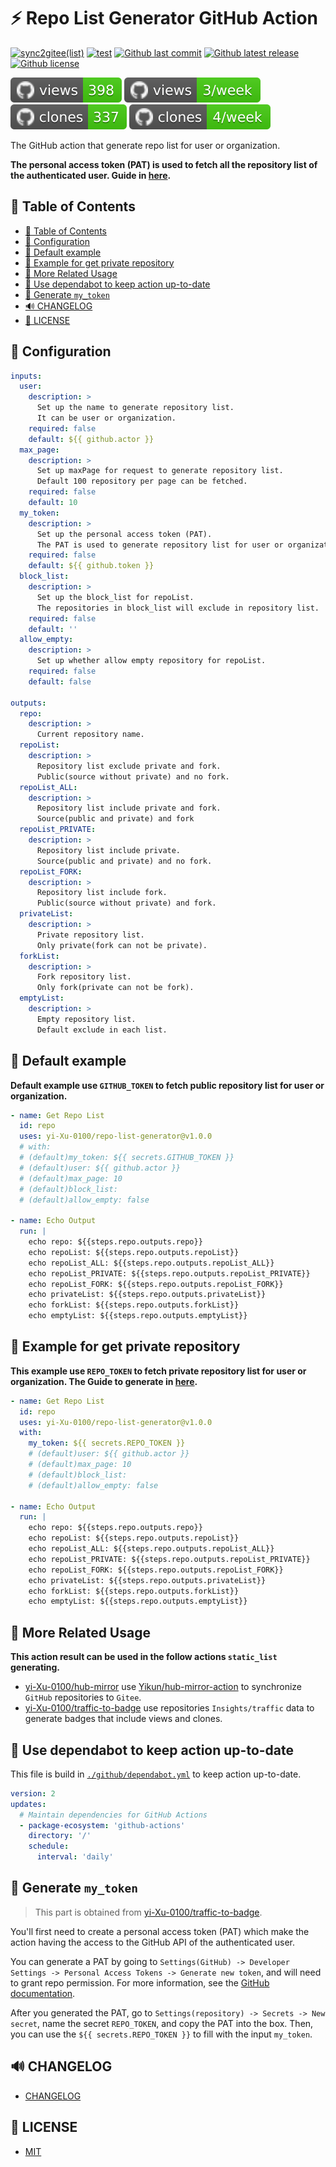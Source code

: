 # ⚡️ Repo List Generator GitHub Action

[![sync2gitee(list)](<https://github.com/yi-Xu-0100/hub-mirror/workflows/sync2gitee(list)/badge.svg>)](https://github.com/yi-Xu-0100/hub-mirror)
[![test](https://github.com/yi-Xu-0100/repo-list-generator/workflows/test/badge.svg)](https://github.com/yi-Xu-0100/repo-list-generator/actions?query=workflow%3Atest)
[![Github last commit](https://img.shields.io/github/last-commit/yi-Xu-0100/repo-list-generator)](https://github.com/yi-Xu-0100/repo-list-generator)
[![Github latest release](https://img.shields.io/github/v/release/yi-Xu-0100/repo-list-generator)](https://github.com/yi-Xu-0100/repo-list-generator/releases)
[![Github license](https://img.shields.io/github/license/yi-Xu-0100/repo-list-generator)](./LICENSE)

[![views](https://raw.githubusercontent.com/yi-Xu-0100/traffic2badge/traffic/traffic-repo-list-generator/views.svg)](https://github.com/yi-Xu-0100/traffic2badge/tree/traffic#-repo-list-generator)
[![views per week](https://raw.githubusercontent.com/yi-Xu-0100/traffic2badge/traffic/traffic-repo-list-generator/views_per_week.svg)](https://github.com/yi-Xu-0100/traffic2badge/tree/traffic#-repo-list-generator)
[![clones](https://raw.githubusercontent.com/yi-Xu-0100/traffic2badge/traffic/traffic-repo-list-generator/clones.svg)](https://github.com/yi-Xu-0100/traffic2badge/tree/traffic#-repo-list-generator)
[![clones per week](https://raw.githubusercontent.com/yi-Xu-0100/traffic2badge/traffic/traffic-repo-list-generator/clones_per_week.svg)](https://github.com/yi-Xu-0100/traffic2badge/tree/traffic#-repo-list-generator)

The GitHub action that generate repo list for user or organization.

**The personal access token (PAT) is used to fetch all the repository list of the authenticated user. Guide in [here](#-generate-my_token).**

## 🎨 Table of Contents

- [🎨 Table of Contents](#-table-of-contents)
- [🚀 Configuration](#-configuration)
- [📝 Default example](#-default-example)
- [📝 Example for get private repository](#-example-for-get-private-repository)
- [🚀 More Related Usage](#-more-related-usage)
- [📝 Use dependabot to keep action up-to-date](#-use-dependabot-to-keep-action-up-to-date)
- [🙈 Generate `my_token`](#-generate-my_token)
- [🔊 CHANGELOG](#-changelog)
- [📄 LICENSE](#-license)

## 🚀 Configuration

```yml
inputs:
  user:
    description: >
      Set up the name to generate repository list.
      It can be user or organization.
    required: false
    default: ${{ github.actor }}
  max_page:
    description: >
      Set up maxPage for request to generate repository list.
      Default 100 repository per page can be fetched.
    required: false
    default: 10
  my_token:
    description: >
      Set up the personal access token (PAT).
      The PAT is used to generate repository list for user or organization.
    required: false
    default: ${{ github.token }}
  block_list:
    description: >
      Set up the block_list for repoList.
      The repositories in block_list will exclude in repository list.
    required: false
    default: ''
  allow_empty:
    description: >
      Set up whether allow empty repository for repoList.
    required: false
    default: false

outputs:
  repo:
    description: >
      Current repository name.
  repoList:
    description: >
      Repository list exclude private and fork.
      Public(source without private) and no fork.
  repoList_ALL:
    description: >
      Repository list include private and fork.
      Source(public and private) and fork
  repoList_PRIVATE:
    description: >
      Repository list include private.
      Source(public and private) and no fork.
  repoList_FORK:
    description: >
      Repository list include fork.
      Public(source without private) and fork.
  privateList:
    description: >
      Private repository list.
      Only private(fork can not be private).
  forkList:
    description: >
      Fork repository list.
      Only fork(private can not be fork).
  emptyList:
    description: >
      Empty repository list.
      Default exclude in each list.
```

## 📝 Default example

**Default example use `GITHUB_TOKEN` to fetch public repository list for user or organization.**

```yml
- name: Get Repo List
  id: repo
  uses: yi-Xu-0100/repo-list-generator@v1.0.0
  # with:
  # (default)my_token: ${{ secrets.GITHUB_TOKEN }}
  # (default)user: ${{ github.actor }}
  # (default)max_page: 10
  # (default)block_list:
  # (default)allow_empty: false

- name: Echo Output
  run: |
    echo repo: ${{steps.repo.outputs.repo}}
    echo repoList: ${{steps.repo.outputs.repoList}}
    echo repoList_ALL: ${{steps.repo.outputs.repoList_ALL}}
    echo repoList_PRIVATE: ${{steps.repo.outputs.repoList_PRIVATE}}
    echo repoList_FORK: ${{steps.repo.outputs.repoList_FORK}}
    echo privateList: ${{steps.repo.outputs.privateList}}
    echo forkList: ${{steps.repo.outputs.forkList}}
    echo emptyList: ${{steps.repo.outputs.emptyList}}
```

## 📝 Example for get private repository

**This example use `REPO_TOKEN` to fetch private repository list for user or organization. The Guide to generate in [here](#-generate-my_token).**

```yml
- name: Get Repo List
  id: repo
  uses: yi-Xu-0100/repo-list-generator@v1.0.0
  with:
    my_token: ${{ secrets.REPO_TOKEN }}
    # (default)user: ${{ github.actor }}
    # (default)max_page: 10
    # (default)block_list:
    # (default)allow_empty: false

- name: Echo Output
  run: |
    echo repo: ${{steps.repo.outputs.repo}}
    echo repoList: ${{steps.repo.outputs.repoList}}
    echo repoList_ALL: ${{steps.repo.outputs.repoList_ALL}}
    echo repoList_PRIVATE: ${{steps.repo.outputs.repoList_PRIVATE}}
    echo repoList_FORK: ${{steps.repo.outputs.repoList_FORK}}
    echo privateList: ${{steps.repo.outputs.privateList}}
    echo forkList: ${{steps.repo.outputs.forkList}}
    echo emptyList: ${{steps.repo.outputs.emptyList}}
```

## 🚀 More Related Usage

**This action result can be used in the follow actions `static_list` generating.**

- [yi-Xu-0100/hub-mirror](https://github.com/yi-Xu-0100/hub-mirror) use [Yikun/hub-mirror-action](https://github.com/Yikun/hub-mirror-action) to synchronize `GitHub` repositories to `Gitee`.
- [yi-Xu-0100/traffic-to-badge](https://github.com/yi-Xu-0100/traffic-to-badge) use repositories `Insights/traffic` data to generate badges that include views and clones.

## 📝 Use dependabot to keep action up-to-date

This file is build in [`./github/dependabot.yml`](./.github/dependabot.yml) to keep action up-to-date.

```yaml
version: 2
updates:
  # Maintain dependencies for GitHub Actions
  - package-ecosystem: 'github-actions'
    directory: '/'
    schedule:
      interval: 'daily'
```

## 🙈 Generate `my_token`

> This part is obtained from [yi-Xu-0100/traffic-to-badge](https://github.com/yi-Xu-0100/traffic-to-badge#-generate-my_token).

You'll first need to create a personal access token (PAT) which make the action having the access to the GitHub API of the authenticated user.

You can generate a PAT by going to `Settings(GitHub) -> Developer Settings -> Personal Access Tokens -> Generate new token`, and will need to grant repo permission. For more information, see the [GitHub documentation](https://docs.github.com/en/github/authenticating-to-github/creating-a-personal-access-token).

After you generated the PAT, go to `Settings(repository) -> Secrets -> New secret`, name the secret `REPO_TOKEN`, and copy the PAT into the box. Then, you can use the `${{ secrets.REPO_TOKEN }}` to fill with the input `my_token`.

## 🔊 CHANGELOG

- [CHANGELOG](./CHANGELOG.md)

## 📄 LICENSE

- [MIT](./LICENSE)
